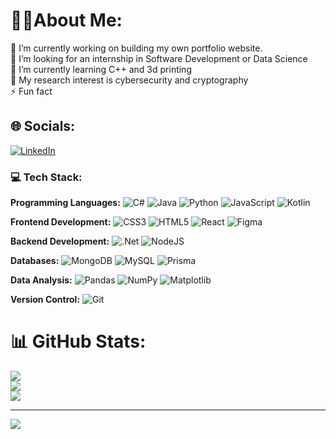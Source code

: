 # 🧑‍💻About Me:
🔭 I’m currently working on building my own portfolio website.<br> 🧳 I’m looking for an internship in Software Development or Data Science<br>🌱 I’m currently learning C++ and 3d printing<br>💬 My research interest is cybersecurity and cryptography<br>⚡ Fun fact


## 🌐 Socials:
[![LinkedIn](https://img.shields.io/badge/LinkedIn-%230077B5.svg?logo=linkedin&logoColor=white)](https://linkedin.com/in/tianyu-fang-tim/) 

### 💻 Tech Stack:

**Programming Languages:**
![C#](https://img.shields.io/badge/c%23-%23239120.svg?style=flat&logo=csharp&logoColor=white) 
![Java](https://img.shields.io/badge/java-%23ED8B00.svg?style=flat&logo=openjdk&logoColor=white) 
![Python](https://img.shields.io/badge/python-3670A0?style=flat&logo=python&logoColor=ffdd54) 
![JavaScript](https://img.shields.io/badge/javascript-%23323330.svg?style=flat&logo=javascript&logoColor=%23F7DF1E) 
![Kotlin](https://img.shields.io/badge/kotlin-%237F52FF.svg?style=flat&logo=kotlin&logoColor=white) 

**Frontend Development:**
![CSS3](https://img.shields.io/badge/css3-%231572B6.svg?style=flat&logo=css3&logoColor=white) 
![HTML5](https://img.shields.io/badge/html5-%23E34F26.svg?style=flat&logo=html5&logoColor=white) 
![React](https://img.shields.io/badge/react-%2320232a.svg?style=flat&logo=react&logoColor=%2361DAFB) 
![Figma](https://img.shields.io/badge/figma-%23F24E1E.svg?style=flat&logo=figma&logoColor=white) 

**Backend Development:**
![.Net](https://img.shields.io/badge/.NET-5C2D91?style=flat&logo=.net&logoColor=white) 
![NodeJS](https://img.shields.io/badge/node.js-6DA55F?style=flat&logo=node.js&logoColor=white) 

**Databases:**
![MongoDB](https://img.shields.io/badge/MongoDB-%234ea94b.svg?style=flat&logo=mongodb&logoColor=white) 
![MySQL](https://img.shields.io/badge/mysql-4479A1.svg?style=flat&logo=mysql&logoColor=white) 
![Prisma](https://img.shields.io/badge/Prisma-3982CE?style=flat&logo=Prisma&logoColor=white) 

**Data Analysis:**
![Pandas](https://img.shields.io/badge/pandas-%23150458.svg?style=flat&logo=pandas&logoColor=white) 
![NumPy](https://img.shields.io/badge/numpy-%23013243.svg?style=flat&logo=numpy&logoColor=white) 
![Matplotlib](https://img.shields.io/badge/Matplotlib-%23ffffff.svg?style=flat&logo=Matplotlib&logoColor=black) 

**Version Control:**
![Git](https://img.shields.io/badge/git-%23F05033.svg?style=flat&logo=git&logoColor=white) 
# 📊 GitHub Stats:
![](https://github-readme-stats.vercel.app/api?username=Tianyu-Fang&theme=vue&hide_border=false&include_all_commits=false&count_private=false)<br/>
![](https://github-readme-streak-stats.herokuapp.com/?user=Tianyu-Fang&theme=vue&hide_border=false)<br/>
![](https://github-readme-stats.vercel.app/api/top-langs/?username=Tianyu-Fang&theme=vue&hide_border=false&include_all_commits=false&count_private=false&layout=compact)

---
[![](https://visitcount.itsvg.in/api?id=Tianyu-Fang&icon=0&color=0)](https://visitcount.itsvg.in)

<!-- Proudly created with GPRM ( https://gprm.itsvg.in ) -->
